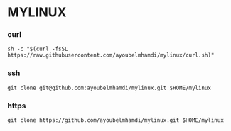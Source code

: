# MYLINUX
### curl
```shell
sh -c "$(curl -fsSL https://raw.githubusercontent.com/ayoubelmhamdi/mylinux/curl.sh)"
```
### ssh

```shell
git clone git@github.com:ayoubelmhamdi/mylinux.git $HOME/mylinux
```

### https

```shell
git clone https://github.com/ayoubelmhamdi/mylinux.git $HOME/mylinux
```
